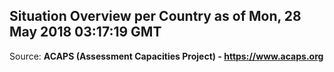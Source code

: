 ## Situation Overview per Country as of Mon, 28 May 2018 03:17:19 GMT

Source: **ACAPS (Assessment Capacities Project) - https://www.acaps.org**